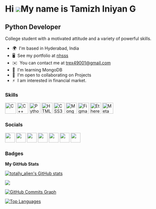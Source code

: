 Hi ![](https://user-images.githubusercontent.com/18350557/176309783-0785949b-9127-417c-8b55-ab5a4333674e.gif)My name is Tamizh Iniyan G
=======================================================================================================================================

Python Developer
-----------------

College student with a motivated attitude and a variety of powerful skills.

* 🌍  I'm based in Hyderabad, India
* 🖥️  See my portfolio at [nhsss](http://www.google.co.in/search?q=sketch+software&btnK=Google+Search&source=hp&ei=_OXTY7vmCMH9-QbFiKewAw&iflsig=AK50M_UAAAAAY9P0DIqQKYDy9DqKGn8eKDbPXSnNdZR0&oq=proteus&gs_lcp=Cgdnd3Mtd2l6EAEYAjIKCAAQsQMQgwEQQzIHCAAQsQMQQzIHCAAQsQMQQzIKCAAQsQMQgwEQQzIHCAAQsQMQQzIECAAQQzIECAAQQzIECAAQQzIFCAAQgAQyBAgAEEM6CggAEOoCELQCEEM6EAguEMcBENEDEOoCELQCEEM6FAgAEOoCELQCEIoDELcDENQDEOUCOgsIABCABBCxAxCDAToLCC4QgwEQsQMQgAQ6DQguELEDEIMBENQCEEM6EAguELEDEIMBEMcBENEDEEM6CAgAELEDEIMBOggILhCABBCxAzoICAAQgAQQsQM6BwguELEDEENQvAlYvDlgnU9oAnAAeACAAasBiAGYB5IBAzUuM5gBAKABAbABCg&sclient=gws-wiz)
* ✉️  You can contact me at [trex49001@gmail.com](mailto:trex49001@gmail.com)
* 🧠  I'm learning MongoDB
* 🤝  I'm open to collaborating on Projects
* ⚡  I am interested in financial market.

### Skills


<p align="left">
<a href="https://docs.microsoft.com/en-us/cpp/?view=msvc-170" target="_blank" rel="noreferrer"><img src="https://raw.githubusercontent.com/danielcranney/readme-generator/main/public/icons/skills/c-colored.svg" width="36" height="36" alt="C" /></a>
<a href="https://docs.microsoft.com/en-us/cpp/?view=msvc-170" target="_blank" rel="noreferrer"><img src="https://raw.githubusercontent.com/danielcranney/readme-generator/main/public/icons/skills/cplusplus-colored.svg" width="36" height="36" alt="C++" /></a>
<a href="https://www.python.org/" target="_blank" rel="noreferrer"><img src="https://raw.githubusercontent.com/danielcranney/readme-generator/main/public/icons/skills/python-colored.svg" width="36" height="36" alt="Python" /></a>
<a href="https://developer.mozilla.org/en-US/docs/Glossary/HTML5" target="_blank" rel="noreferrer"><img src="https://raw.githubusercontent.com/danielcranney/readme-generator/main/public/icons/skills/html5-colored.svg" width="36" height="36" alt="HTML5" /></a>
<a href="https://www.w3.org/TR/CSS/#css" target="_blank" rel="noreferrer"><img src="https://raw.githubusercontent.com/danielcranney/readme-generator/main/public/icons/skills/css3-colored.svg" width="36" height="36" alt="CSS3" /></a>
<a href="https://www.mongodb.com/" target="_blank" rel="noreferrer"><img src="https://raw.githubusercontent.com/danielcranney/readme-generator/main/public/icons/skills/mongodb-colored.svg" width="36" height="36" alt="MongoDB" /></a>
<a href="https://www.figma.com/" target="_blank" rel="noreferrer"><img src="https://raw.githubusercontent.com/danielcranney/readme-generator/main/public/icons/skills/figma-colored.svg" width="36" height="36" alt="Figma" /></a>
<a href="https://ethereum.org/en/" target="_blank" rel="noreferrer"><img src="https://raw.githubusercontent.com/danielcranney/readme-generator/main/public/icons/skills/ethereum-colored.svg" width="36" height="36" alt="Ethereum" /></a>
<a href="https://metamask.io/" target="_blank" rel="noreferrer"><img src="https://raw.githubusercontent.com/danielcranney/readme-generator/main/public/icons/skills/metamask-colored.svg" width="36" height="36" alt="MetaMask" /></a>
</p>


### Socials

<p align="left"> <a href="https://www.dev.to//totally_alien" target="_blank" rel="noreferrer"><img src="https://raw.githubusercontent.com/danielcranney/readme-generator/main/public/icons/socials/devdotto.svg" width="32" height="32" /></a> <a href="https://www.github.com/trexdenim" target="_blank" rel="noreferrer"><img src="https://raw.githubusercontent.com/danielcranney/readme-generator/main/public/icons/socials/github.svg" width="32" height="32" /></a> <a href="http://www.instagram.com/iniyan2003" target="_blank" rel="noreferrer"><img src="https://raw.githubusercontent.com/danielcranney/readme-generator/main/public/icons/socials/instagram.svg" width="32" height="32" /></a> <a href="https://www.linkedin.com/in/tamizh-iniyan-g-8779051a5" target="_blank" rel="noreferrer"><img src="https://raw.githubusercontent.com/danielcranney/readme-generator/main/public/icons/socials/linkedin.svg" width="32" height="32" /></a> <a href="http://www.medium.com/@trex49001" target="_blank" rel="noreferrer"><img src="https://raw.githubusercontent.com/danielcranney/readme-generator/main/public/icons/socials/medium.svg" width="32" height="32" /></a> <a href="https://www.stackoverflow.com/users/16597711/tamizh-iniyan?tab=profile" target="_blank" rel="noreferrer"><img src="https://raw.githubusercontent.com/danielcranney/readme-generator/main/public/icons/socials/stackoverflow.svg" width="32" height="32" /></a> <a href="https://www.twitter.com/tamizhiniyang1" target="_blank" rel="noreferrer"><img src="https://raw.githubusercontent.com/danielcranney/readme-generator/main/public/icons/socials/twitter.svg" width="32" height="32" /></a></p>

### Badges

<b>My GitHub Stats</b>

<a href="http://www.github.com/totally_alien"><img src="https://github-readme-stats.vercel.app/api?username=totally_alien&show_icons=true&hide=&count_private=true&title_color=0891b2&text_color=ffffff&icon_color=0891b2&bg_color=1c1917&hide_border=true&show_icons=true" alt="totally_alien's GitHub stats" /></a>

<a href="http://www.github.com/totally_alien"><img src="https://github-readme-streak-stats.herokuapp.com/?user=totally_alien&stroke=ffffff&background=1c1917&ring=0891b2&fire=0891b2&currStreakNum=ffffff&currStreakLabel=0891b2&sideNums=ffffff&sideLabels=ffffff&dates=ffffff&hide_border=true" /></a>

<a href="http://www.github.com/totally_alien"><img src="https://github-readme-activity-graph.cyclic.app/graph?username=totally_alien&bg_color=1c1917&color=ffffff&line=0891b2&point=ffffff&area_color=1c1917&area=true&hide_border=true&custom_title=GitHub%20Commits%20Graph" alt="GitHub Commits Graph" /></a>

<a href="https://github.com/totally_alien" align="left"><img src="https://github-readme-stats.vercel.app/api/top-langs/?username=totally_alien&langs_count=10&title_color=0891b2&text_color=ffffff&icon_color=0891b2&bg_color=1c1917&hide_border=true&locale=en&custom_title=Top%20%Languages" alt="Top Languages" /></a>
